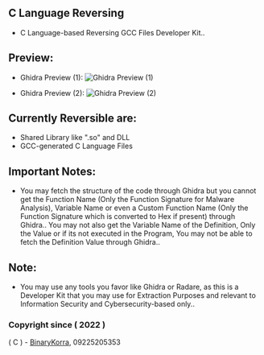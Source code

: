 ## C Language Reversing
* C Language-based Reversing GCC Files Developer Kit..

## Preview:
* Ghidra Preview (1):
![Ghidra Preview (1)](https://raw.githubusercontent.com/binarykorra/CLangReversing/main/previews/ghidra_1.png)

* Ghidra Preview (2):
![Ghidra Preview (2)](https://raw.githubusercontent.com/binarykorra/CLangReversing/main/previews/ghidra_2.png)

## Currently Reversible are:
* Shared Library like ".so" and DLL
* GCC-generated C Language Files

## Important Notes:
* You may fetch the structure of the code through Ghidra but you cannot get the Function Name (Only the Function Signature for Malware Analysis), Variable Name or even a Custom Function Name (Only the Function Signature which is converted to Hex if present) through Ghidra.. You may not also get the Variable Name of the Definition, Only the Value or if its not executed in the Program, You may not be able to fetch the Definition Value through Ghidra..

## Note:
* You may use any tools you favor like Ghidra or Radare, as this is a Developer Kit that you may use for Extraction Purposes and relevant to Information Security and Cybersecurity-based only..

### Copyright since ( 2022 )
( C ) - [BinaryKorra](https://github.com/binarykorra), 09225205353
